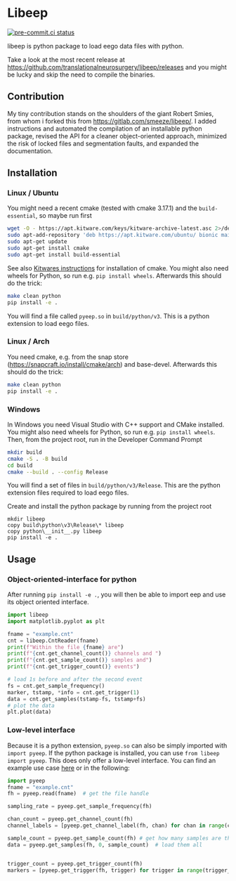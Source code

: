 # Libeep

[![pre-commit.ci status](https://results.pre-commit.ci/badge/github/passionsfrucht/tool-libeep/main.svg)](https://results.pre-commit.ci/latest/github/passionsfrucht/tool-libeep/main)

libeep is python package to load eego data files with python.

Take a look at the most recent release at
<https://github.com/translationalneurosurgery/libeep/releases> and you might
be lucky and skip the need to compile the binaries.

## Contribution

My tiny contribution stands on the shoulders of the giant Robert Smies,
from whom i forked this from <https://gitlab.com/smeeze/libeep/>.
I added instructions and automated the compilation of an installable python package,
revised the API for a cleaner object-oriented approach,
minimized the risk of locked files and segmentation faults, and expanded the documentation.

## Installation

### Linux / Ubuntu

You might need a recent cmake (tested with cmake 3.17.1) and the `build-essential`,
so maybe run first

```sh
wget -O - https://apt.kitware.com/keys/kitware-archive-latest.asc 2>/dev/null | sudo apt-key add -
sudo apt-add-repository 'deb https://apt.kitware.com/ubuntu/ bionic main'
sudo apt-get update
sudo apt-get install cmake
sudo apt-get install build-essential
```

See also [Kitwares instructions](https://apt.kitware.com/) for installation of cmake.
You might also need wheels for Python, so run e.g. `pip install wheels`.
Afterwards this should do the trick:

```sh
make clean python
pip install -e .
```

You will find a file called `pyeep.so` in `build/python/v3`.
This is a python extension to load eego files.

### Linux / Arch

You need cmake, e.g. from the snap store
(<https://snapcraft.io/install/cmake/arch>) and base-devel.
Afterwards this should do the trick:

```sh
make clean python
pip install -e .
```

### Windows

In Windows you need Visual Studio with C++ support and CMake installed.
You might also need wheels for Python, so run e.g. `pip install wheels`.
Then, from the project root, run in the Developer Command Prompt

```sh
mkdir build
cmake -S . -B build
cd build
cmake --build . --config Release
```

You will find a set of files  in `build/python/v3/Release`.
This are the python extension files required to load eego files.

Create and install the python package by running from the project root

```{bash}
mkdir libeep
copy build\python\v3\Release\* libeep
copy python\__init__.py libeep
pip install -e .
```

## Usage

### Object-oriented-interface for python

After running `pip install -e .`, you will then be able to import eep
and use its object oriented interface.

```python
import libeep
import matplotlib.pyplot as plt

fname = "example.cnt"
cnt = libeep.CntReader(fname)
print(f"Within the file {fname} are")
print(f"{cnt.get_channel_count()} channels and ")
print(f"{cnt.get_sample_count()} samples and")
print(f"{cnt.get_trigger_count()} events")

# load 1s before and after the second event
fs = cnt.get_sample_frequency()
marker, tstamp, *info = cnt.get_trigger(1)
data = cnt.get_samples(tstamp-fs, tstamp+fs)
# plot the data
plt.plot(data)
```

### Low-level interface

Because it is a python extension,
`pyeep.so` can also be simply imported with `import pyeep`.
If the python package is installed, you can use `from libeep import pyeep`.
This does only offer a low-level interface. You can find an example use case
[here](python/demo_read_cnt.py) or in the following:

```python
import pyeep
fname = "example.cnt"
fh = pyeep.read(fname)  # get the file handle

sampling_rate = pyeep.get_sample_frequency(fh)

chan_count = pyeep.get_channel_count(fh)
channel_labels = [pyeep.get_channel_label(fh, chan) for chan in range(chan_count)]

sample_count = pyeep.get_sample_count(fh) # get how many samples are there
data = pyeep.get_samples(fh, 0, sample_count)  # load them all


trigger_count = pyeep.get_trigger_count(fh)
markers = [pyeep.get_trigger(fh, trigger) for trigger in range(trigger_count)]

```
